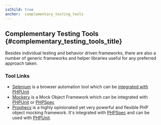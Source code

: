```yaml
---
isChild: true
anchor:  complementary_testing_tools
---
```


## Complementary Testing Tools {#complementary_testing_tools_title}

Besides individual testing and behavior driven frameworks, there are also a number of generic frameworks and helper
libraries useful for any preferred approach taken.

### Tool Links

* [Selenium] is a browser automation tool which can be [integrated with PHPUnit]
* [Mockery] is a Mock Object Framework which can be integrated with [PHPUnit] or [PHPSpec]
* [Prophecy] is a highly opinionated yet very powerful and flexible PHP object mocking framework. It's integrated with
[PHPSpec] and can be used with [PHPUnit].


[Selenium]: https://www.seleniumhq.org/
[integrated with PHPUnit]: https://github.com/giorgiosironi/phpunit-selenium/
[Mockery]: https://github.com/padraic/mockery
[PHPUnit]: https://phpunit.de/
[PHPSpec]: https://www.phpspec.net/
[Prophecy]: https://github.com/phpspec/prophecy

